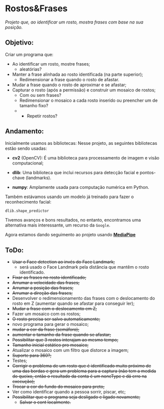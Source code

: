 # Rostos&Frases
_Projeto que, ao identificar um rosto, mostra frases com base na sua posição._

## Objetivo:
Criar um programa que:
* Ao identificar um rosto, mostre frases;
   * aleatórias?
* Manter a frase alinhada ao rosto identificada (na parte superior);
   * Redimensionar a frase quando o rosto de afastar.
* Mudar a frase quando o rosto de aproximar e se afastar;
* Capturar o rosto (após a permissão) e construir um mosaico de rostos;
   * Com ou sem frases?
   * Redimensionar o mosaico a cada rosto inserido ou preencher um de tamanho fixo?
   * * Repetir rostos?

## Andamento:

Inicialmente usamos as bibliotecas:
Nesse projeto, as seguintes bibliotecas estão sendo usadas:

* **cv2** (OpenCV): É uma biblioteca para processamento de imagem e visão computacional;

* **dlib**: Uma biblioteca que inclui recursos para detecção facial e pontos-chave (landmarks).

* **numpy**: Amplamente usada para computação numérica em Python.

Também estávamos usando um modelo já treinado para fazer o reconhecimento facial:
```python
dlib.shape_predictor
```

Tivemos avanços e bons resultados, no entanto, encontramos uma alternativa mais interessante, um recurso da `Google`.

Agora estamos dando seguimento ao projeto usando [**MediaPipe**](https://developers.google.com/mediapipe/solutions/vision/face_detector)

## ToDo:
* ~~Usar o Face detection ao invés do Face Landmark;~~
    * será usado o Face Landmark pela distância que mantêm o rosto identificado.
* ~~Fixar as frases no rosto identificado;~~
* ~~Arrumar a velocidade das frases;~~
* ~~Arrumar a posição das frases;~~
* ~~Arrumar a direção das frases;~~
* Desenvolver o redimensionamento das frases com o deslocamento do rosto em Z (aumentar quando se afastar para conseguir ler);
* ~~Mudar a frase com o deslocamento em Z;~~
* Fazer um mosaico com os rostos;
* ~~O rosto precisa ser salvo automaticamente;~~
* novo programa para gerar o mosaico;
* ~~mudar a cor da frase (semáforo);~~
* ~~aumentar o tamanho da frase quando se afastar;~~
* ~~Possibilitar que 3 rostos interajam ao mesmo tempo;~~
* ~~Tamanho inicial estático pro mosaico;~~
* Atualizar o mosaico com um filtro que distorce a imagem;
* ~~Suporte para 360?;~~
* Testes;
* ~~Corrigir o problema de um rosto que é identificado muito próximo de uma das bordas e gera um problema para a captura (não tem a medida do queixo, então o resultado da conta é um noneType e dá erro na execução);~~
* ~~Trocar a cor do fundo do mosaico para preto;~~
* Ver como identificar quando a pessoa sorrir, piscar, etc;
* ~~Possibilitar que o programa seja desligado e ligado novamente;~~
   * ~~Salvar o cont localmente.~~

